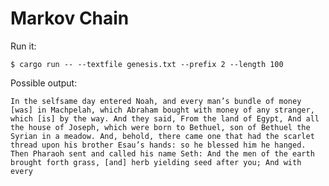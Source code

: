 # Markov Chain

Run it:

	$ cargo run -- --textfile genesis.txt --prefix 2 --length 100

Possible output:

    In the selfsame day entered Noah, and every man’s bundle of money [was] in Machpelah, which Abraham bought with money of any stranger, which [is] by the way. And they said, From the land of Egypt, And all the house of Joseph, which were born to Bethuel, son of Bethuel the Syrian in a meadow. And, behold, there came one that had the scarlet thread upon his brother Esau’s hands: so he blessed him he hanged. Then Pharaoh sent and called his name Seth: And the men of the earth brought forth grass, [and] herb yielding seed after you; And with every
